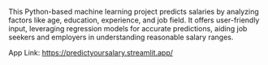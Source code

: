 This Python-based machine learning project predicts salaries by analyzing factors like age, education, experience, and job field. It offers user-friendly input, leveraging regression models for accurate predictions, aiding job seekers and employers in understanding reasonable salary ranges.

App Link: https://predictyoursalary.streamlit.app/

